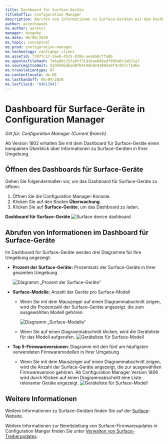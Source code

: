 ```yaml
---
title: Dashboard für Surface-Geräte
titleSuffix: Configuration Manager
description: Abrufen von Informationen zu Surface-Geräten mit dem Dashboard
author: aczechowski
ms.author: aaroncz
manager: dougeby
ms.date: 06/09/2020
ms.topic: conceptual
ms.prod: configuration-manager
ms.technology: configmgr-client
ms.assetid: 7397fc17-3ae8-4525-8386-aea8a9cffa06
ms.openlocfilehash: 7e6a98c25fabff31d3eae688edf89540c1ab71a7
ms.sourcegitcommit: 52dd59bdbad07b414db9e4209da0f4c957cf5d6e
ms.translationtype: HT
ms.contentlocale: de-DE
ms.lasthandoff: 06/09/2020
ms.locfileid: "84613941"
---
```

# <a name="surface-device-dashboard-in-configuration-manager"></a>Dashboard für Surface-Geräte in Configuration Manager

*Gilt für: Configuration Manager (Current Branch)*

Ab Version 1802 erhalten Sie mit dem Dashboard für Surface-Geräte einen kompakten Überblick über Informationen zu Surface-Geräten in Ihrer Umgebung. <!--1355788-->

## <a name="open-the-surface-device-dashboard"></a>Öffnen des Dashboards für Surface-Geräte

Gehen Sie folgendermaßen vor, um das Dashboard für Surface-Geräte zu öffnen: 

1. Öffnen Sie die Configuration Manager-Konsole. 
2. Klicken Sie auf den Knoten **Überwachung**. 
3. Klicken Sie auf **Surface-Geräte**, um das Dashboard zu laden.

**Dashboard für Surface-Geräte**
![Surface device dashboard](media/Surface-device-dashboard.PNG)



## <a name="reviewing-information-in-the-surface-device-dashboard"></a>Abrufen von Informationen im Dashboard für Surface-Geräte

Im Dashboard für Surface-Geräte werden drei Diagramme für Ihre Umgebung angezeigt: 

- **Prozent der Surface-Geräte:** Prozentsatz der Surface-Geräte in Ihrer gesamten Umgebung

    ![Diagramm „Prozent der Surface-Geräte“](media/Percent-Surface-Devices.PNG)
- **Surface-Modelle:** Anzahl der Geräte pro Surface-Modell 
  - Wenn Sie mit dem Mauszeiger auf einen Diagrammabschnitt zeigen, wird die Prozentzahl der Surface-Geräte angezeigt, die zum ausgewählten Modell gehören. 

       ![Diagramm „Surface-Modelle“](media/Surface-Models-Hover.PNG)
  - Wenn Sie auf einen Diagrammabschnitt klicken, wird die Geräteliste für das Modell aufgerufen. 
      ![Geräteliste für Surface-Modell](media/Surface-Model-Device-List.PNG)

- **Top 5-Firmwareversionen**: Diagramm mit den fünf am häufigsten verwendeten Firmwaremodellen in Ihrer Umgebung 
  - Wenn Sie mit dem Mauszeiger auf einen Diagrammabschnitt zeigen, wird die Anzahl der Surface-Geräte angezeigt, die zur ausgewählten Firmwareversion gehören. Ab Configuration Manager Version 1806 wird durch Klicken auf einen Diagrammabschnitt eine Liste relevanter Geräte angezeigt. <!--1358654-->
     ![Geräteliste für Surface-Modell](media/Surface-Firmware-Hover.PNG)


## <a name="more-information"></a>Weitere Informationen

Weitere Informationen zu Surface-Geräten finden Sie auf der [Surface](https://www.microsoft.com/surface)-Website.

Weitere Informationen zur Bereitstellung von Surface-Firmwareupdates in Configuration Manger finden Sie unter [Verwalten von Surface-Treiberupdates](../../../sum/deploy-use/surface-drivers.md).




